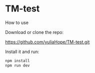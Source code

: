 # TM-test

How to use

Download or clone the repo:

https://github.com/yuliaHope/TM-test.git

Install it and run:

```bash
npm install
npm run dev
```
